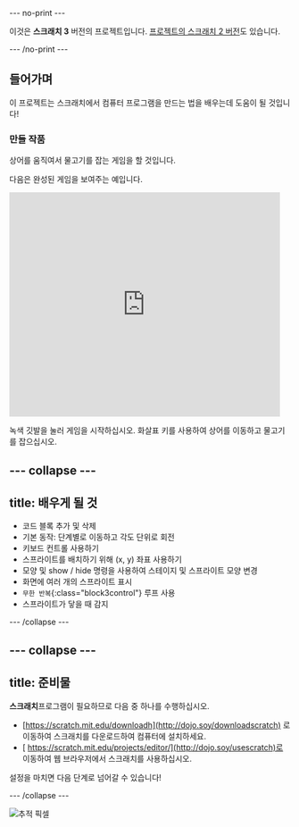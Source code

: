 --- no-print ---

이것은 **스크래치 3** 버전의 프로젝트입니다. [프로젝트의 스크래치 2 버전](https://projects.raspberrypi.org/ko-KR/projects/cd-beginner-scratch-sushi-scratch2)도 있습니다.

--- /no-print ---

## 들어가며

이 프로젝트는 스크래치에서 컴퓨터 프로그램을 만드는 법을 배우는데 도움이 될 것입니다!

### 만들 작품

상어를 움직여서 물고기를 잡는 게임을 할 것입니다.

다음은 완성된 게임을 보여주는 예입니다.

<div class="scratch-preview">
  <iframe allowtransparency="true" width="485" height="402" src="https://scratch.mit.edu/projects/embed/349198924/?autostart=false" frameborder="0"></iframe>
</div>

녹색 깃발을 눌러 게임을 시작하십시오. 화살표 키를 사용하여 상어를 이동하고 물고기를 잡으십시오.

--- collapse ---
---
title: 배우게 될 것
---

+ 코드 블록 추가 및 삭제
+ 기본 동작: 단계별로 이동하고 각도 단위로 회전
+ 키보드 컨트롤 사용하기
+ 스프라이트를 배치하기 위해 (x, y) 좌표 사용하기
+ 모양 및 show / hide 명령을 사용하여 스테이지 및 스프라이트 모양 변경
+ 화면에 여러 개의 스프라이트 표시
+ `무한 반복`{:class="block3control"} 루프 사용
+ 스프라이트가 닿을 때 감지

--- /collapse ---

--- collapse ---
---
title: 준비물
---

**스크래치**프로그램이 필요하므로 다음 중 하나를 수행하십시오.

+ [https://scratch.mit.edu/downloadh](http://dojo.soy/downloadscratch) 로 이동하여 스크래치를 다운로드하여 컴퓨터에 설치하세요.
+ [ https://scratch.mit.edu/projects/editor/](http://dojo.soy/usescratch)로 이동하여 웹 브라우저에서 스크래치를 사용하십시오. 

설정을 마치면 다음 단계로 넘어갈 수 있습니다!

--- /collapse ---

![추적 픽셀](http://code.org/api/hour/begin_coderdojo_sushi.png)